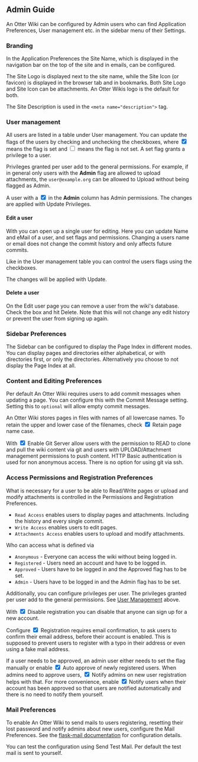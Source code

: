 ## Admin Guide

An Otter Wiki can be configured by Admin users who can find <span class="help-button"><span class="btn btn-square btn-sm"><i class="fas fa-cogs"></i></span> Application Preferences</span>, <span class="help-button"><span class="btn btn-square btn-sm"><i class="fas fa-users"></i></span> User management</span> etc. in the sidebar menu of
their <span class="help-button"><span class="btn btn-square btn-sm"><i class="fas fa-ellipsis-v"></i></span> <i class="fas fa-caret-right"></i> <span class="btn btn-square btn-sm"><i class="fas fa-cog"></i></span> Settings</span>.

### Branding

In the <span class="help-button"><span class="btn btn-square btn-sm"><i class="fas fa-cogs"></i></span> Application Preferences</span> the <span class="help-button">Site Name</span>, which is
displayed in the navigation bar on the top of the site and in emails, can be
configured.

The <span class="help-button">Site Logo</span> is displayed next to the site
name, while the <span class="help-button">Site Icon</span> (or favicon) is displayed in the
browser tab and in bookmarks. Both Site Logo and Site Icon can be attachments.
An Otter Wikis logo is the default for both.

The <span class="help-button">Site Description</span> is used in the
`<meta name="description">` tag.

### User management

All users are listed in a table under <span class="help-button"><span class="btn btn-square btn-sm"><i class="fas fa-users"></i></span> User management</span>. You can update the flags of the users by checking and unchecking the checkboxes, where <span class="help-button"><input type="checkbox" style="display:inline;" id="true" checked></span> means the flag is set and <span class="help-button"><input type="checkbox" style="display:inline;" id="false"></span> means the flag is not set. A set flag grants a privilege to a user.

Privileges granted per user add to the general permissions. For example, if in general only users with the **Admin** flag are allowed to upload attachments, the `user@example.org` can be allowed to Upload without being flagged as Admin.

A user with a <span class="help-button"><input type="checkbox" style="display:inline;" id="true-admin" checked></span> in the **Admin** column has Admin permissions. The changes are applied with <span class="btn btn-primary btn-sm btn-hlp">Update Privileges</span>.

#### Edit a user

With <span class="help-button"><a hre="#"><i class="fas fa-user-edit"></i></a></span>
you can open up a single user for editing. Here you can update
<span class="help-button">Name</span> and <span class="help-button">eMail</span>
of a user, and set flags and permissions. Changing a users name or email does not change
the commit history and only affects future commits.

Like in the User management table you can control the users flags using the
checkboxes.

The changes will be applied with <span class="btn btn-primary btn-sm btn-hlp">Update</span>.

#### Delete a user

On the Edit user page you can remove a user from the wiki's database. Check the
box and hit <span class="btn btn-danger btn-sm btn-hlp" style="border: None;" role="button">Delete</span>.
Note that this will not change any edit history or prevent the user from signing up again.

### Sidebar Preferences

The Sidebar can be configured to display the Page Index in different modes.
You can display pages and directories either alphabetical, or with directories first,
or only the directories. Alternatively you choose to not display the Page Index at all.

### Content and Editing Preferences

Per default An Otter Wiki requires users to add commit messages when updating a
page. You can configure this with the <span class="help-button">Commit Message</span>
setting. Setting this to `optional` will allow empty commit messages.

An Otter Wiki stores pages in files with names of all lowercase names. To retain
the upper and lower case of the filenames, check <span class="help-button"><input type="checkbox" style="display:inline;" id="true-retain-page-name" checked> Retain page name case</span>.

With <span class="help-button"><input type="checkbox" style="display:inline;" id="true-git-webserver" checked> Enable Git Server</span> allow users with the permission to READ to clone and pull the wiki content via git and users with UPLOAD/Attachment management permissions to push content. HTTP Basic authentication is used for non anonymous access. There is no option for using git via ssh.

### Access Permissions and Registration Preferences

What is necessary for a user to be able to Read/Write pages or upload and modify
attachments is controlled in the <span class="help-button"><span class="btn btn-square btn-sm"><i class="fas fa-users-cog"></i></span> Permissions and Registration Preferences</span>.

- `Read Access` enables users to display pages and attachments. Including the
    history and every single commit.
- `Write Access` enables users to edit pages.
- `Attachments Access` enables users to upload and modify attachments.

Who can access what is defined via

- `Anonymous` - Everyone can access the wiki without being logged in.
- `Registered` - Users need an account and have to be logged in.
- `Approved` - Users have to be logged in and the <span class="help-button">Approved</span> flag has to be set.
- `Admin` - Users have to be logged in and the <span class="help-button">Admin</span> flag has to be set.

Additionally, you can configure privileges per user. The privileges granted per user add to the general permissions. See [User Management](#user-management) above.

With <span class="help-button"><input type="checkbox" style="display:inline;" id="true-reg-req" checked> Disable registration</span> you can disable that anyone can sign up for a new account.

Configure <span class="help-button"><input type="checkbox" style="display:inline;" id="true-reg-req" checked> Registration requires email confirmation</span>, to ask users to confirm their email address, before their account is enabled. This is supposed to prevent users to register with a typo in their address or even using a fake mail address.

If a user needs to be approved, an admin user either needs to set the flag manually
or enable <span class="help-button"><input type="checkbox" style="display:inline;" id="true-auto-approve" checked> Auto approve of newly registered users</span>. When admins need
to approve users, <span class="help-button"><input type="checkbox" style="display:inline;" id="true-notify" checked> Notify admins on new user registration</span> helps with that.
For more convenience, enable <span class="help-button"><input type="checkbox" style="display:inline;" id="true-notify" checked> Notify users when their account has been approved</span> so
that users are notified automatically and there is no need to notify them
yourself.


### Mail Preferences

To enable An Otter Wiki to send mails to users registering, resetting their lost
password and notify admins about new users, configure the
<span class="help-button"><span class="btn btn-square btn-sm"><i class="fas fa-envelope"></i></span> Mail Preferences</span>. See the [flask-mail documentation](https://pythonhosted.org/Flask-Mail/) for configuration details.

You can test the configuration using <span class="help-button">Send Test Mail</span>. Per default the test mail is sent to yourself.


[modeline]: # ( vim: set fenc=utf-8 spell spl=en sts=4 et tw=80: )
